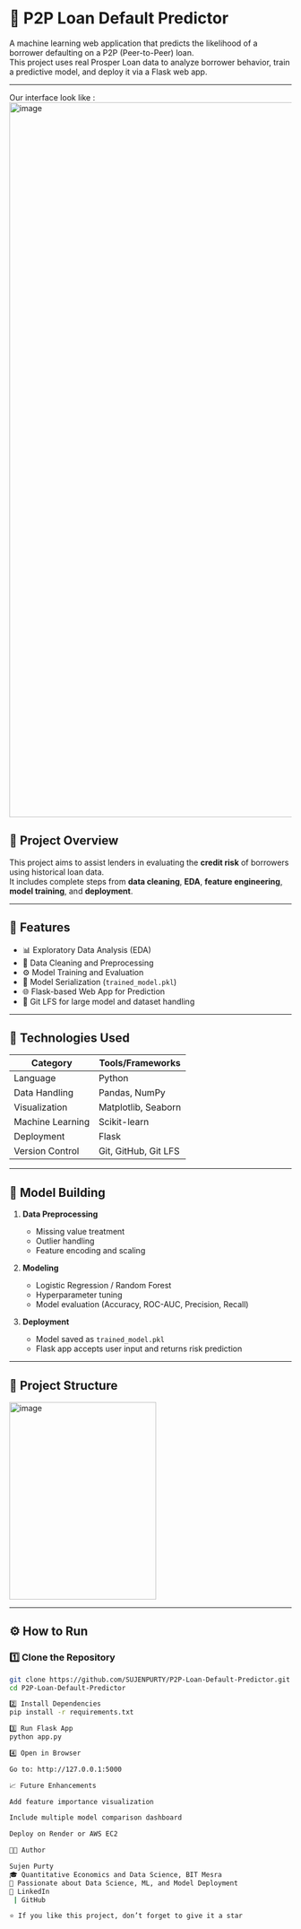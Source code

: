 # 💸 P2P Loan Default Predictor

A machine learning web application that predicts the likelihood of a borrower defaulting on a P2P (Peer-to-Peer) loan.  
This project uses real Prosper Loan data to analyze borrower behavior, train a predictive model, and deploy it via a Flask web app.

---
Our interface look like :
<img width="2535" height="1275" alt="image" src="https://github.com/user-attachments/assets/c4547aa5-3643-4aeb-a143-00a8aa270cb4" />

## 🚀 Project Overview

This project aims to assist lenders in evaluating the **credit risk** of borrowers using historical loan data.  
It includes complete steps from **data cleaning**, **EDA**, **feature engineering**, **model training**, and **deployment**.

---

## 🧩 Features

- 📊 Exploratory Data Analysis (EDA)  
- 🧹 Data Cleaning and Preprocessing  
- ⚙️ Model Training and Evaluation  
- 💾 Model Serialization (`trained_model.pkl`)  
- 🌐 Flask-based Web App for Prediction  
- 📁 Git LFS for large model and dataset handling

---

## 🧠 Technologies Used

| Category | Tools/Frameworks |
|-----------|------------------|
| Language | Python |
| Data Handling | Pandas, NumPy |
| Visualization | Matplotlib, Seaborn |
| Machine Learning | Scikit-learn |
| Deployment | Flask |
| Version Control | Git, GitHub, Git LFS |

---

## 🧮 Model Building

1. **Data Preprocessing**
   - Missing value treatment
   - Outlier handling
   - Feature encoding and scaling

2. **Modeling**
   - Logistic Regression / Random Forest
   - Hyperparameter tuning
   - Model evaluation (Accuracy, ROC-AUC, Precision, Recall)

3. **Deployment**
   - Model saved as `trained_model.pkl`
   - Flask app accepts user input and returns risk prediction

---

## 📂 Project Structure

<img width="262" height="352" alt="image" src="https://github.com/user-attachments/assets/23121c78-38dd-484b-9d58-6c62d3134469" />



---

## ⚙️ How to Run

### 1️⃣ Clone the Repository
```bash
git clone https://github.com/SUJENPURTY/P2P-Loan-Default-Predictor.git
cd P2P-Loan-Default-Predictor

2️⃣ Install Dependencies
pip install -r requirements.txt

3️⃣ Run Flask App
python app.py

4️⃣ Open in Browser

Go to: http://127.0.0.1:5000

📈 Future Enhancements

Add feature importance visualization

Include multiple model comparison dashboard

Deploy on Render or AWS EC2

👨‍💻 Author

Sujen Purty
🎓 Quantitative Economics and Data Science, BIT Mesra
💼 Passionate about Data Science, ML, and Model Deployment
🔗 LinkedIn
 | GitHub

⭐ If you like this project, don’t forget to give it a star


